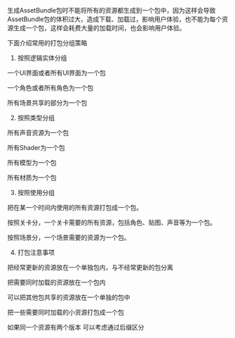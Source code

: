 生成AssetBundle包时不能将所有的资源都生成到一个包中，因为这样会导致AssetBundle包的体积过大，造成下载、加载过，影响用户体验，也不能为每个资源生成一个包，这样会耗费大量的加载时间，也会影响用户体验。

下面介绍常用的打包分组策略

1. 按照逻辑实体分组

一个UI界面或者所有UI界面为一个包

一个角色或者所有角色为一个包

所有场景共享的部分为一个包

2. 按照类型分组

所有声音资源为一个包

所有Shader为一个包

所有模型为一个包

所有材质为一个包

3. 按照使用分组

把在某一个时间内使用的所有资源打包成一个包。

按照关卡分，一个关卡需要的所有资源，包括角色、贴图、声音等为一个包。

按照场景分，一个场景需要的资源为一个包。

4. 打包注意事项

把经常更新的资源放在一个单独包内，与不经常更新的包分离

把需要同时加载的资源放在一个包内

可以把其他包共享的资源放在一个单独的包中

把一些需要同时加载的小资源打包成一个包

如果同一个资源有两个版本 可以考虑通过后缀区分